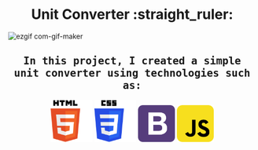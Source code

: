 <h1 align="center">Unit Converter :straight_ruler:</h1>




![ezgif com-gif-maker](https://user-images.githubusercontent.com/67589338/107426491-f8aec800-6b28-11eb-8aa7-377159238e99.gif)






<h2 align="center"><samp>In this project, I created a simple unit converter using technologies such as:</samp></h2>
<p align="center">
<img alt="html" width="85px" src="used_technologies/html_skill.png"/>
<img alt="css" width="85px" src="used_technologies/css_skill.png"/>
<img alt="SCSS" width="75px" src="used_technologies/bootstrap_skill.png"/>
<img alt="js" width="75px" src="used_technologies/js_skill.png"/>
</p>
